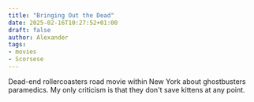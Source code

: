 ```yaml
---
title: "Bringing Out the Dead"
date: 2025-02-16T10:27:52+01:00
draft: false
author: Alexander
tags:
- movies
- Scorsese
---
```


Dead-end rollercoasters road movie within New York about ghostbusters paramedics.
My only criticism is that they don't save kittens at any point.
